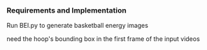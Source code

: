 ### Requirements and Implementation
Run BEI.py to generate basketball energy images

need the hoop's bounding box in the first frame of the input videos
